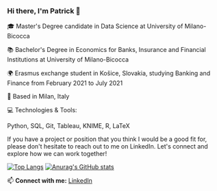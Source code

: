 ### Hi there, I'm Patrick 👋





🎓 Master's Degree candidate in Data Science at University of Milano-Bicocca

📚 Bachelor's Degree in Economics for Banks, Insurance and Financial Institutions at University of  Milano-Bicocca

🌍 Erasmus exchange student in Košice, Slovakia, studying Banking and Finance from February 2021 to July 2021

📍 Based in Milan, Italy


💻 Technologies & Tools:

Python, SQL, Git, Tableau, KNIME, R, LaTeX





If you have a project or position that you think I would be a good fit for, please don't hesitate to reach out to me on LinkedIn.
Let's connect and explore how we can work together!

[![Top Langs](https://github-readme-stats.vercel.app/api/top-langs/?username=patrickk00)](https://github.com/anuraghazra/github-readme-stats)
[![Anurag's GitHub stats](https://github-readme-stats.vercel.app/api?username=patrickk00)](https://github.com/anuraghazra/github-readme-stats)







📫 **Connect with me:** [LinkedIn](https://www.linkedin.com/in/patrickkcosta/)

